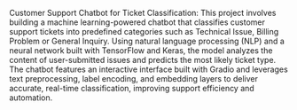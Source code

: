 Customer Support Chatbot for Ticket Classification:
This project involves building a machine learning-powered chatbot that classifies customer support tickets into predefined categories such as Technical Issue, Billing Problem or General Inquiry. Using 
natural language processing (NLP) and a neural network built with TensorFlow and Keras, the model analyzes the content of user-submitted issues and predicts the most likely ticket type. The chatbot features 
an interactive interface built with Gradio and leverages text preprocessing, label encoding, and embedding layers to deliver accurate, real-time classification, improving support efficiency and automation.
